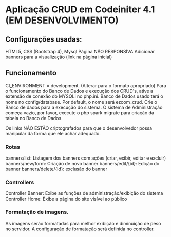 # Aplicação CRUD em Codeiniter 4.1 (EM DESENVOLVIMENTO)

## Configurações usadas:

HTML5, CSS (Bootstrap 4), Mysql
Página NÃO RESPONSÍVA
Adicionar banners para a visualização (link na página inicial)

## Funcionamento

CI_ENVIRONMENT = development. (Alterar para o formato apropriado) 
Para o funcionamento do Banco de Dados e execução dos CRUD's, ative a extensão de conexão
do MYSQLi no php.ini.
Banco de Dados usado terá o nome no config/database. Por default, o nome será ezoom_crud.
Crie o Banco de dados para a execução do sistema.
O sistema de Administração começa vazio, por favor, execute o php spark migrate para
criação da tabela no Banco de Dados.

Os links NÃO ESTÃO criptografados para que o desenvolvedor possa manipular da forma que
ele achar adequado.

### Rotas

banners/list: Listagem dos banners com ações (criar, exibir, editar e excluir)
banners/new/form: Criação de novo banner
banners/edit/{id}: Edição do banner
banners/delete/{id}: exclusão do banner

### Controllers

Controller Banner: Exibe as funções de administração/exibição do sistema
Controller Home: Exibe a página do site visível ao público

### Formatação de imagens.

As imagens serão formatadas para melhor exibição e diminuição de peso no servidor.
A configuração de formatação será definida no controller.

##